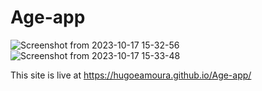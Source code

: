 # Age-app

![Screenshot from 2023-10-17 15-32-56](https://github.com/hugoeamoura/Age-app/assets/93922338/f11a0334-b1e1-4cf5-afd3-86c266b56942)
<br>
![Screenshot from 2023-10-17 15-33-48](https://github.com/hugoeamoura/Age-app/assets/93922338/a52eacbb-39f1-41c6-b44d-32c0d0fded42)

This site is live at https://hugoeamoura.github.io/Age-app/
